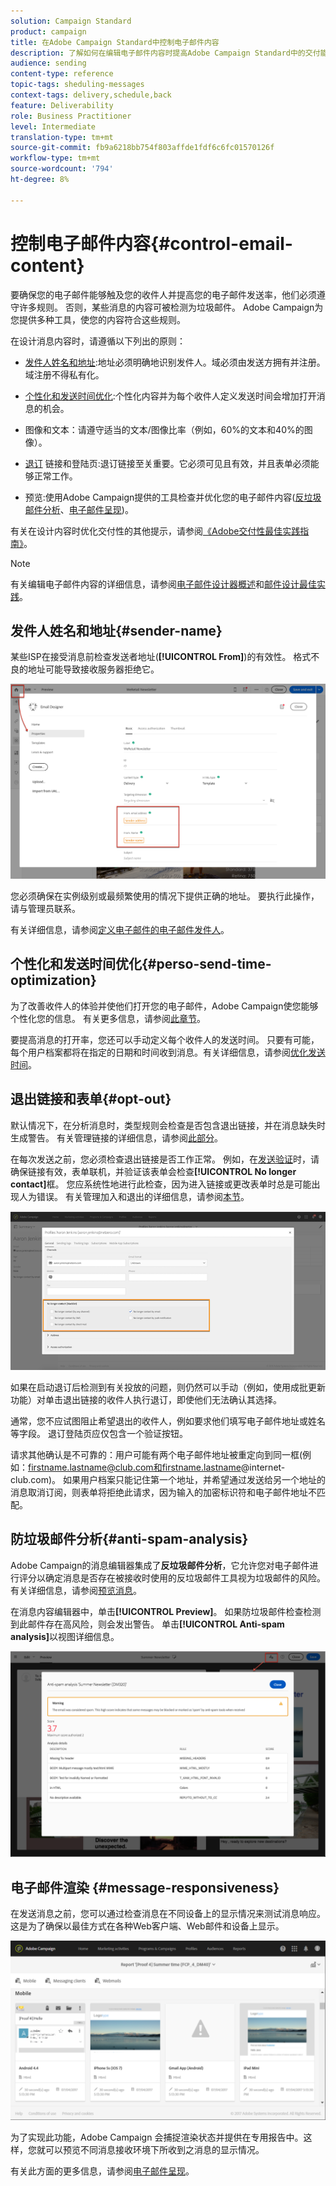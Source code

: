 ```yaml
---
solution: Campaign Standard
product: campaign
title: 在Adobe Campaign Standard中控制电子邮件内容
description: 了解如何在编辑电子邮件内容时提高Adobe Campaign Standard中的交付能力。
audience: sending
content-type: reference
topic-tags: sheduling-messages
context-tags: delivery,schedule,back
feature: Deliverability
role: Business Practitioner
level: Intermediate
translation-type: tm+mt
source-git-commit: fb9a6218bb754f803affde1fdf6c6fc01570126f
workflow-type: tm+mt
source-wordcount: '794'
ht-degree: 8%

---
```



# 控制电子邮件内容{#control-email-content}

<!--TO KEEP because specific to Campaign-->

要确保您的电子邮件能够触及您的收件人并提高您的电子邮件发送率，他们必须遵守许多规则。 否则，某些消息的内容可被检测为垃圾邮件。 Adobe Campaign为您提供多种工具，使您的内容符合这些规则。

在设计消息内容时，请遵循以下列出的原则：

* [发件人姓名和地址](#sender-name):地址必须明确地识别发件人。域必须由发送方拥有并注册。 域注册不得私有化。

   <!--**Subject**: Avoid excessive capitalization and punctuation, and words that are frequently used by spammers ("Win", "Free", etc.).-->
* [个性化和发送时间优化](#perso-send-time-optimization):个性化内容并为每个收件人定义发送时间会增加打开消息的机会。
* 图像和文本：请遵守适当的文本/图像比率（例如，60%的文本和40%的图像）。
* [退订](#opt-out) 链接和登陆页:退订链接至关重要。它必须可见且有效，并且表单必须能够正常工作。
* 预览:使用Adobe Campaign提供的工具检查并优化您的电子邮件内容([反垃圾邮件分析](#anti-spam-analysis)、[电子邮件呈现](#message-responsiveness))。

有关在设计内容时优化交付性的其他提示，请参阅[《Adobe交付性最佳实践指南》](https://experienceleague.adobe.com/docs/deliverability-learn/deliverability-best-practice-guide/content-best-practices-for-optimal-delivery.html)。

>[!NOTE]
>
>有关编辑电子邮件内容的详细信息，请参阅[电子邮件设计器概述](../../designing/using/designing-content-in-adobe-campaign.md)和[邮件设计最佳实践](../../designing/using/designing-content-in-adobe-campaign.md#content-design-best-practices)。

## 发件人姓名和地址{#sender-name}

某些ISP在接受消息前检查发送者地址(**[!UICONTROL From]**)的有效性。 格式不良的地址可能导致接收服务器拒绝它。

![](assets/delivery_content_edition16.png)

您必须确保在实例级别或最频繁使用的情况下提供正确的地址。 要执行此操作，请与管理员联系。

有关详细信息，请参阅[定义电子邮件的电子邮件发件人](../../designing/using/subject-line.md#email-sender)。

## 个性化和发送时间优化{#perso-send-time-optimization}

为了改善收件人的体验并使他们打开您的电子邮件，Adobe Campaign使您能够个性化您的信息。 有关更多信息，请参阅[此章节](../../designing/using/personalization.md)。

要提高消息的打开率，您还可以手动定义每个收件人的发送时间。 只要有可能，每个用户档案都将在指定的日期和时间收到消息。有关详细信息，请参阅[优化发送时间](../../sending/using/optimizing-the-sending-time.md)。

## 退出链接和表单{#opt-out}

默认情况下，在分析消息时，类型规则会检查是否包含退出链接，并在消息缺失时生成警告。 有关管理链接的详细信息，请参阅[此部分](../../designing/using/links.md)。

在每次发送之前，您必须检查退出链接是否工作正常。 例如，在[发送验证](../../sending/using/sending-proofs.md)时，请确保链接有效，表单联机，并验证该表单会检查&#x200B;**[!UICONTROL No longer contact]**&#x200B;框。 您应系统性地进行此检查，因为进入链接或更改表单时总是可能出现人为错误。 有关管理加入和退出的详细信息，请参阅[本节](../../audiences/using/managing-opt-in-and-opt-out-in-campaign.md)。

![](assets/optin_landingpage_3.png)

如果在启动退订后检测到有关投放的问题，则仍然可以手动（例如，使用成批更新功能）对单击退出链接的收件人执行退订，即使他们无法确认其选择。

通常，您不应试图阻止希望退出的收件人，例如要求他们填写电子邮件地址或姓名等字段。 退订登陆页应仅包含一个验证按钮。

请求其他确认是不可靠的：用户可能有两个电子邮件地址被重定向到同一框(例如：firstname.lastname@club.com和firstname.lastname@internet-club.com)。 如果用户档案只能记住第一个地址，并希望通过发送给另一个地址的消息取消订阅，则表单将拒绝此请求，因为输入的加密标识符和电子邮件地址不匹配。

## 防垃圾邮件分析{#anti-spam-analysis}

Adobe Campaign的消息编辑器集成了&#x200B;**反垃圾邮件分析**，它允许您对电子邮件进行评分以确定消息是否存在被接收时使用的反垃圾邮件工具视为垃圾邮件的风险。 有关详细信息，请参阅[预览消息](../../sending/using/previewing-messages.md)。

在消息内容编辑器中，单击&#x200B;**[!UICONTROL Preview]**。 如果防垃圾邮件检查检测到此邮件存在高风险，则会发出警告。 单击&#x200B;**[!UICONTROL Anti-spam analysis]**&#x200B;以视图详细信息。

![](assets/sending_anti-spam_analysis.png)

## 电子邮件渲染 {#message-responsiveness}

在发送消息之前，您可以通过检查消息在不同设备上的显示情况来测试消息响应。 这是为了确保以最佳方式在各种Web客户端、Web邮件和设备上显示。

![](assets/inbox_rendering_report_3.png)

为了实现此功能，Adobe Campaign 会捕捉渲染状态并提供在专用报告中。这样，您就可以预览不同消息接收环境下所收到之消息的显示情况。

有关此方面的更多信息，请参阅[电子邮件呈现](../../sending/using/email-rendering.md)。